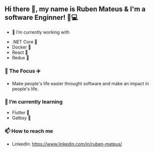 <!--
**RubenMateus/RubenMateus** is a ✨ _special_ ✨ repository because its `README.md` (this file) appears on your GitHub profile.

Here are some ideas to get you started:

- 🔭 I’m currently working on ...
- 🌱 I’m currently learning ...
- 👯 I’m looking to collaborate on ...
- 🤔 I’m looking for help with ...
- 💬 Ask me about ...
- 📫 How to reach me: ...
- 😄 Pronouns: ...
- ⚡ Fun fact: ...
-->

## Hi there 👋, my name is Ruben Mateus & I'm a software Enginner! 🦖💻

- 🔭 I’m currently working with
* .NET Core 🥋
* Docker 🐳
* React 🐐
* Redux 🧢

### 🚀 The Focus ✈️
* Make people's life easier throught software and make an impact in people's life.

### 🌱 I’m currently learning
* Flutter 📲
* Gatbsy 🎯

### 📫 How to reach me
* LinkedIn: https://www.linkedin.com/in/ruben-mateus/
